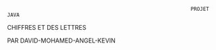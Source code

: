                                                                 PROJET JAVA
                                                                
CHIFFRES ET DES LETTRES

PAR DAVID-MOHAMED-ANGEL-KEVIN
